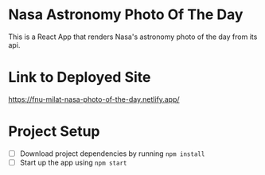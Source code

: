 # Nasa Astronomy Photo Of The Day

This is a React App that renders Nasa's astronomy photo of the day from its api.

# Link to Deployed Site

https://fnu-milat-nasa-photo-of-the-day.netlify.app/

# Project Setup

- [ ] Download project dependencies by running `npm install`
- [ ] Start up the app using `npm start`